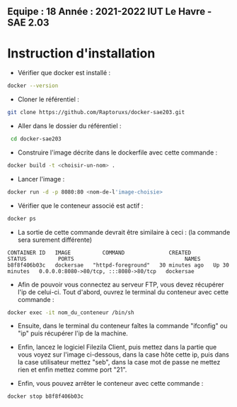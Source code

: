 **Equipe :** 18
**Année :** 2021-2022
**IUT Le Havre - SAE 2.03**
--------------------------------------------------------------------------------------
# Instruction d'installation

* Vérifier que docker est installé :
 ```bash
 docker --version
 ```
 * Cloner le référentiel :
 ```bash
 git clone https://github.com/Raptoruxs/docker-sae203.git
 ```
* Aller dans le dossier du référentiel :
```bash
 cd docker-sae203
 ```
* Construire l'image décrite dans le dockerfile avec cette commande : 
```bash
docker build -t <choisir-un-nom> .
 ```
* Lancer l'image :
```bash
docker run -d -p 8080:80 <nom-de-l'image-choisie>
 ```
* Vérifier que le conteneur associé est actif : 
```bash
docker ps
 ```
* La sortie de cette commande devrait être similaire à ceci : (la commande sera surement différente)
```shell
CONTAINER ID   IMAGE          COMMAND              CREATED          STATUS          PORTS                                   NAMES
b8f8f406b03c   dockersae   "httpd-foreground"   30 minutes ago   Up 30 minutes   0.0.0.0:8080->80/tcp, :::8080->80/tcp   dockersae
```

* Afin de pouvoir vous connectez au serveur FTP, vous devez récupérer l'ip de celui-ci. Tout d'abord, ouvrez le terminal du conteneur avec cette commande : 
```bash
docker exec -it nom_du_conteneur /bin/sh
```

* Ensuite, dans le terminal du conteneur faîtes la commande "ifconfig" ou "ip" puis récupérer l'ip de la machine.


* Enfin, lancez le logiciel Filezila Client, puis mettez dans la partie que vous voyez sur l'image ci-dessous, dans la case hôte cette ip, 
puis dans la case utilisateur mettez "seb", dans la case mot de passe ne mettez rien et enfin mettez comme port "21".


* Enfin, vous pouvez arrêter le conteneur avec cette commande :
```bash
docker stop b8f8f406b03c
```
